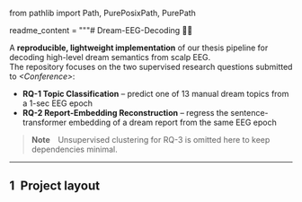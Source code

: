 
from pathlib import Path, PurePosixPath, PurePath

readme_content = """# Dream-EEG-Decoding 🧠🌙

A **reproducible, lightweight implementation** of our thesis pipeline for  
decoding high-level dream semantics from scalp EEG.  
The repository focuses on the two supervised research questions submitted to *\<Conference\>*:

* **RQ-1  Topic Classification** – predict one of 13 manual dream topics from a 1-sec EEG epoch  
* **RQ-2  Report-Embedding Reconstruction** – regress the sentence-transformer embedding of a dream report from the same EEG epoch

> **Note** Unsupervised clustering for RQ-3 is omitted here to keep dependencies minimal.

---

## 1 Project layout

